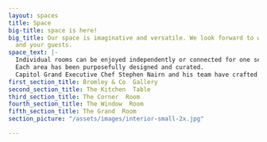 ```yaml
---
layout: spaces
title: Space
big-title: space is here!
big_title: Our space is imaginative and versatile. We look forward to welcoming you
  and your guests.
space_text: |-
  Individual rooms can be enjoyed independently or connected for one seamless event.
  Each area has been purposefully designed and curated.
  Capitol Grand Executive Chef Stephen Nairn and his team have crafted a selection of menus for your consideration.
first_section_title: Bromley & Co  Gallery
second_section_title: The Kitchen  Table
third_section_title: The Corner  Room
fourth_section_title: The Window  Room
fifth_section_title: The Grand  Room
section_picture: "/assets/images/interior-small-2x.jpg"

---
```

